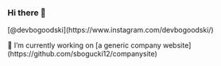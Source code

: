 ### Hi there 👋

<p>[@devbogoodski](https://www.instagram.com/devbogoodski/)</p>

<p>🔭 I’m currently working on [a generic company website](https://github.com/sbogucki12/companysite)</p>


